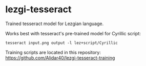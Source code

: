 # lezgi-tesseract
Trained tesseract model for Lezgian language.  

Works best with tesseract's pre-trained model for Cyrillic script:  
```
tesseract input.png output -l lez+script/Cyrillic
```

    
Training scripts are located in this repository:\
https://github.com/Alidar40/lezgi-tesseract-training
